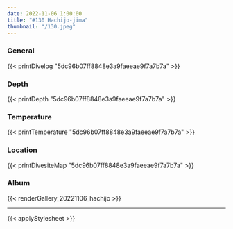 ```yaml
---
date: 2022-11-06 1:00:00
title: "#130 Hachijo-jima"
thumbnail: "/130.jpeg"
---
```


### General

{{< printDivelog "5dc96b07ff8848e3a9faeeae9f7a7b7a" >}}

### Depth

{{< printDepth "5dc96b07ff8848e3a9faeeae9f7a7b7a" >}}

### Temperature

{{< printTemperature "5dc96b07ff8848e3a9faeeae9f7a7b7a" >}}

### Location

{{< printDivesiteMap "5dc96b07ff8848e3a9faeeae9f7a7b7a" >}}

### Album

{{< renderGallery_20221106_hachijo >}}

---

{{< applyStylesheet >}}
